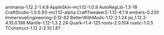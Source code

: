 animania-1.12.2-1.4.8
AppleSkin-mc1.12-1.0.9
AutoRegLib-1.3-18
CraftStudio-1.0.0.93-mc1.12-alpha
CraftTweaker2-1.12-4.1.9
embers-0.230
ImmersiveEngineering-0.12-82
BetterWithMods-1.12-2.1.24
jei_1.12.2-4.10.0.198
Mantle-1.12-1.3.2.24
Quark-r1.4-125
roots-2.0.104
rustic-1.0.5
TConstruct-1.12.2-2.10.1.87